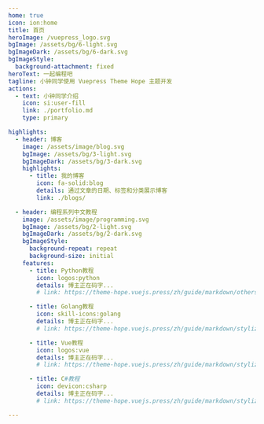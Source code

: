 ```yaml
---
home: true
icon: ion:home
title: 首页
heroImage: /vuepress_logo.svg
bgImage: /assets/bg/6-light.svg
bgImageDark: /assets/bg/6-dark.svg
bgImageStyle:
  background-attachment: fixed
heroText: 一起编程吧
tagline: 小钟同学使用 Vuepress Theme Hope 主题开发
actions:
  - text: 小钟同学介绍
    icon: si:user-fill
    link: ./portfolio.md
    type: primary

highlights:
  - header: 博客
    image: /assets/image/blog.svg
    bgImage: /assets/bg/3-light.svg
    bgImageDark: /assets/bg/3-dark.svg
    highlights:
      - title: 我的博客
        icon: fa-solid:blog
        details: 通过文章的日期、标签和分类展示博客
        link: ./blogs/

  - header: 编程系列中文教程
    image: /assets/image/programming.svg
    bgImage: /assets/bg/2-light.svg
    bgImageDark: /assets/bg/2-dark.svg
    bgImageStyle:
      background-repeat: repeat
      background-size: initial
    features:
      - title: Python教程
        icon: logos:python
        details: 博主正在码字...
        # link: https://theme-hope.vuejs.press/zh/guide/markdown/others.html#link-check

      - title: Golang教程
        icon: skill-icons:golang
        details: 博主正在码字...
        # link: https://theme-hope.vuejs.press/zh/guide/markdown/stylize/hint.html

      - title: Vue教程
        icon: logos:vue
        details: 博主正在码字...
        # link: https://theme-hope.vuejs.press/zh/guide/markdown/stylize/hint.html

      - title: C#教程
        icon: devicon:csharp
        details: 博主正在码字...
        # link: https://theme-hope.vuejs.press/zh/guide/markdown/stylize/hint.html

---
```

